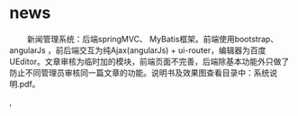 # news
&nbsp;&nbsp;&nbsp;&nbsp;&nbsp;&nbsp;&nbsp;&nbsp;新闻管理系统：后端springMVC、 MyBatis框架。前端使用bootstrap、angularJs ，前后端交互为纯Ajax(angularJs) + ui-router，编辑器为百度UEditor。文章审核为临时加的模块，前端页面不完善，后端除基本功能外只做了防止不同管理员审核同一篇文章的功能。说明书及效果图查看目录中：系统说明.pdf。



,